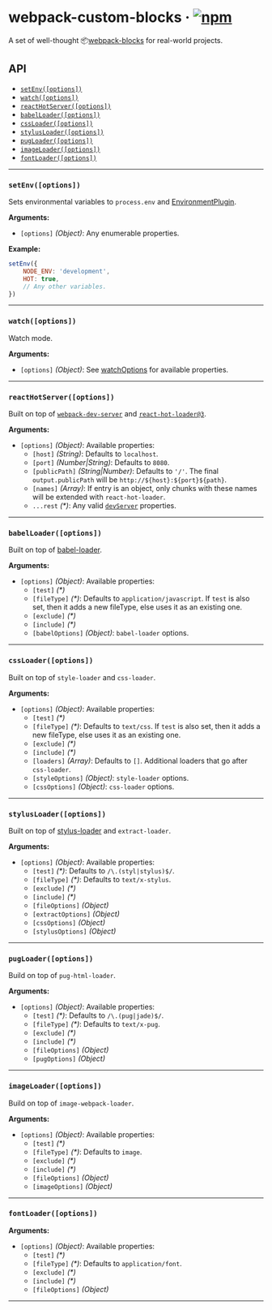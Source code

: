 webpack-custom-blocks · [![npm](https://img.shields.io/npm/v/@futuregroup/webpack-custom-blocks.svg)](https://www.npmjs.com/package/@futuregroup/webpack-custom-blocks)
=====================

A set of well-thought 📦[webpack-blocks](https://github.com/andywer/webpack-blocks) for real-world projects.

## API
- [`setEnv([options])`](#setenvoptions)
- [`watch([options])`](#watchoptions)
- [`reactHotServer([options])`](#reacthotserveroptions)
- [`babelLoader([options])`](#babelloaderoptions)
- [`cssLoader([options])`](#cssloaderoptions)
- [`stylusLoader([options])`](#stylusloaderoptions)
- [`pugLoader([options])`](#pugloaderoptions)
- [`imageLoader([options])`](#imageloaderoptions)
- [`fontLoader([options])`](#fontloaderoptions)

---

### `setEnv([options])`
Sets environmental variables to `process.env` and [EnvironmentPlugin](https://webpack.js.org/plugins/environment-plugin/).

__Arguments:__
- `[options]` _(Object)_: Any enumerable properties.

__Example:__
```js
setEnv({
    NODE_ENV: 'development',
    HOT: true,
    // Any other variables.
})
```

---

### `watch([options])`
Watch mode. 

__Arguments:__
- `[options]` _(Object)_: See [watchOptions](https://webpack.js.org/configuration/watch/#watchoptions) for available properties.

---

### `reactHotServer([options])`
Built on top of [`webpack-dev-server`](https://webpack.js.org/configuration/dev-server/) and [`react-hot-loader@3`](https://github.com/gaearon/react-hot-loader).

__Arguments:__
- `[options]` _(Object)_: Available properties:
  - `[host]` _(String)_: Defaults to `localhost`.
  - `[port]` _(Number|String)_: Defaults to `8080`.
  - `[publicPath]` _(String|Number)_: Defaults to `'/'`. The final `output.publicPath` will be `http://${host}:${port}${path}`.
  - `[names]` _(Array)_: If entry is an object, only chunks with these names will be extended with `react-hot-loader`.
  - `...rest` _(*)_: Any valid [`devServer`](https://webpack.js.org/configuration/dev-server/) properties.

---

### `babelLoader([options])`
Built on top of [babel-loader](https://github.com/babel/babel-loader).

__Arguments:__
- `[options]` _(Object)_: Available properties:
  - `[test]` _(*)_
  - `[fileType]` _(*)_: Defaults to `application/javascript`. If `test` is also set, then it adds a new fileType, else uses it as an existing one.
  - `[exclude]` _(*)_
  - `[include]` _(*)_
  - `[babelOptions]` _(Object)_: `babel-loader` options.

---

### `cssLoader([options])`
Built on top of `style-loader` and `css-loader`.

__Arguments:__
- `[options]` _(Object)_: Available properties:
  - `[test]` _(*)_
  - `[fileType]` _(*)_: Defaults to `text/css`. If `test` is also set, then it adds a new fileType, else uses it as an existing one.
  - `[exclude]` _(*)_
  - `[include]` _(*)_
  - `[loaders]` _(Array)_: Defaults to `[]`. Additional loaders that go after `css-loader`.
  - `[styleOptions]` _(Object)_: `style-loader` options.
  - `[cssOptions]` _(Object)_: `css-loader` options.

---

### `stylusLoader([options])`
Built on top of [stylus-loader](https://github.com/shama/stylus-loader) and `extract-loader`.

__Arguments:__
- `[options]` _(Object)_: Available properties:
  - `[test]` _(*)_: Defaults to `/\.(styl|stylus)$/`.
  - `[fileType]` _(*)_: Defaults to `text/x-stylus`.
  - `[exclude]` _(*)_
  - `[include]` _(*)_
  - `[fileOptions]` _(Object)_
  - `[extractOptions]` _(Object)_
  - `[cssOptions]` _(Object)_
  - `[stylusOptions]` _(Object)_

---

### `pugLoader([options])`
Build on top of `pug-html-loader`.

__Arguments:__
- `[options]` _(Object)_: Available properties:
  - `[test]` _(*)_: Defaults to `/\.(pug|jade)$/`.
  - `[fileType]` _(*)_: Defaults to `text/x-pug`.
  - `[exclude]` _(*)_
  - `[include]` _(*)_
  - `[fileOptions]` _(Object)_
  - `[pugOptions]` _(Object)_

---

### `imageLoader([options])`
Build on top of `image-webpack-loader`.

__Arguments:__
- `[options]` _(Object)_: Available properties:
  - `[test]` _(*)_
  - `[fileType]` _(*)_: Defaults to `image`.
  - `[exclude]` _(*)_
  - `[include]` _(*)_
  - `[fileOptions]` _(Object)_
  - `[imageOptions]` _(Object)_

---

### `fontLoader([options])`

__Arguments:__
- `[options]` _(Object)_: Available properties:
  - `[test]` _(*)_
  - `[fileType]` _(*)_: Defaults to `application/font`.
  - `[exclude]` _(*)_
  - `[include]` _(*)_
  - `[fileOptions]` _(Object)_

---
